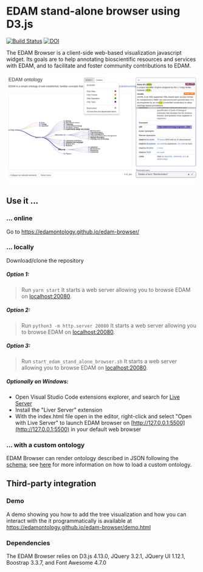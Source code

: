# EDAM stand-alone browser using D3.js

[![Build Status](https://travis-ci.org/edamontology/edam-browser.svg?branch=main)](https://travis-ci.org/edamontology/edam-browser)
[![DOI](http://joss.theoj.org/papers/10.21105/joss.00698/status.svg)](https://doi.org/10.21105/joss.00698)

The EDAM Browser is a client-side web-based visualization javascript widget. Its goals are to help annotating bioscientific resources and services with EDAM, and to facilitate and foster community contributions to EDAM.

![screenshot](./screenshot.png)

## Use it ...

### ... online

Go to https://edamontology.github.io/edam-browser/

### ... locally

Download/clone the repository

##### Option 1:
> Run `yarn start`
> It starts a web server allowing you to browse EDAM on [localhost:20080](http://0.0.0.0:20080).

##### Option 2:
> Run `python3 -m http.server 20080`
> It starts a web server allowing you to browse EDAM on [localhost:20080](http://0.0.0.0:20080).

##### Option 3:
> Run `start_edam_stand_alone_browser.sh`
> It starts a web server allowing you to browse EDAM on [localhost:20080](http://0.0.0.0:20080).

##### Optionally on Windows:
- Open Visual Studio Code extensions explorer, and search for [Live Server](https://marketplace.visualstudio.com/items?itemName=ritwickdey.LiveServer)
- Install the "Liver Server" extension
- With the index.html file open in the editor, right-click and select "Open with Live Server" to launch EDAM browser on [http://127.0.0.1:5500](http://127.0.0.1:5500) in your default web browser

### ... with a custom ontology

EDAM Browser can render ontology described in JSON following the [schema](ontology.schema.json); see [here](https://github.com/edamontology/edam-browser/blob/main/paper.md#criteria-6) for more information on how to load a custom ontology.

## Third-party integration

### Demo

A demo showing you how to add the tree visualization and how you can interact with the it programmatically is available at https://edamontology.github.io/edam-browser/demo.html

### Dependencies

The EDAM Browser relies on D3.js 4.13.0, JQuery 3.2.1, JQuery UI 1.12.1, Boostrap 3.3.7, and Font Awesome 4.7.0
